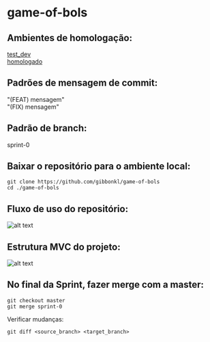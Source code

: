 ﻿# game-of-bols

## Ambientes de homologação:

[test_dev](https://gob-p1.azurewebsites.net/) <br>
[homologado](https://casadobolsista.azurewebsites.net/)

## Padrões de mensagem de commit:
"(FEAT) mensagem" <br>
"(FIX) mensagem" <br>

## Padrão de branch:
sprint-0

## Baixar o repositório para o ambiente local:
```
git clone https://github.com/gibbonkl/game-of-bols
cd ./game-of-bols
```

## Fluxo de uso do repositório:

![alt text](relative/readme_source/fluxo_basico.png?raw=true "Fluxo de uso do repositório")

## Estrutura MVC do projeto:

![alt text](relative/readme_source/MVC?raw=true "MVC")

## No final da Sprint, fazer merge com a master:
```
git checkout master
git merge sprint-0
```
Verificar mudanças:
```
git diff <source_branch> <target_branch>
```
